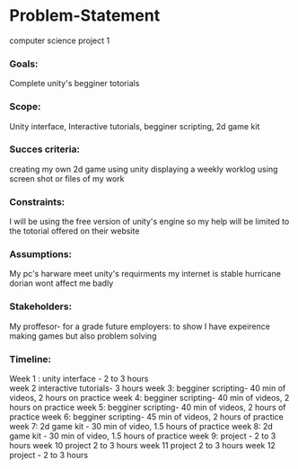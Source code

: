 # Problem-Statement
computer science project 1
### Goals:
  Complete unity's begginer totorials 
### Scope:
  Unity interface, Interactive tutorials, begginer scripting, 2d game kit
### Succes criteria:
  creating my own 2d game using unity 
  displaying a weekly worklog using screen shot or files of my work 
### Constraints:
  I will be using the free version of unity's engine so my help will be limited to the totorial offered on their website
### Assumptions:
  My pc's harware meet unity's requirments 
  my internet is stable 
  hurricane dorian wont affect me badly 
### Stakeholders:
  My proffesor- for a grade
  future employers: to show I have expeirence making games but also problem solving
### Timeline:
  Week 1 : unity interface - 2 to 3 hours<br>
  week 2 interactive tutorials- 3 hours
  week 3: begginer scripting- 40 min of videos, 2 hours on practice
  week 4: begginer scripting- 40 min of videos, 2 hours on practice
  week 5: begginer scripting- 40 min of videos, 2 hours of practice 
  week 6: begginer scripting- 45 min of videos, 2 hours of practice 
  week 7: 2d game kit - 30 min of video, 1.5 hours of practice
  week 8: 2d game kit - 30 min of video, 1.5 hours of practice
  week 9: project - 2 to 3 hours
  week 10 project 2 to 3 hours 
  week 11 project 2 to 3 hours
  week 12 project - 2 to 3 hours 
